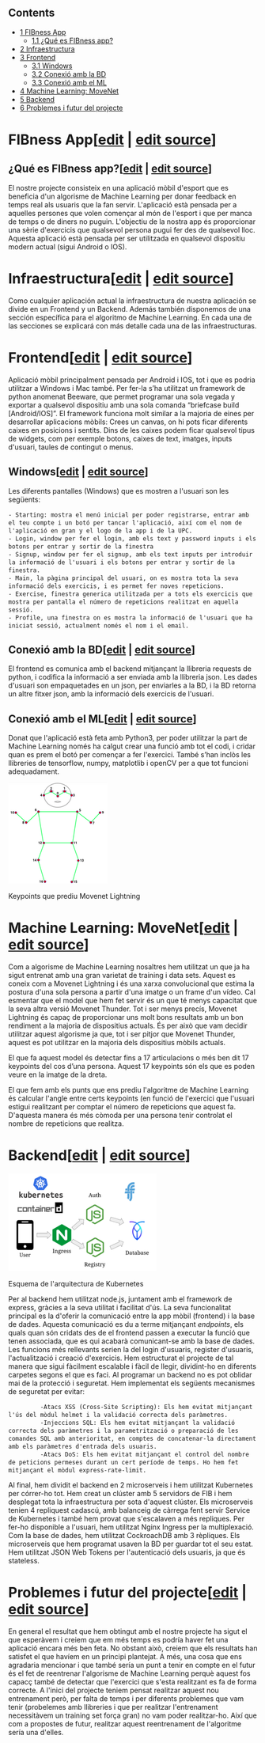 ## Contents

* [1 FIBness App](#FIBness_App)
  + [1.1 ¿Qué es FIBness app?](#.C2.BFQu.C3.A9_es_FIBness_app.3F)
* [2 Infraestructura](#Infraestructura)
* [3 Frontend](#Frontend)
  + [3.1 Windows](#Windows)
  + [3.2 Conexió amb la BD](#Conexi.C3.B3_amb_la_BD)
  + [3.3 Conexió amb el ML](#Conexi.C3.B3_amb_el_ML)
* [4 Machine Learning: MoveNet](#Machine_Learning:_MoveNet)
* [5 Backend](#Backend)
* [6 Problemes i futur del projecte](#Problemes_i_futur_del_projecte)

# FIBness App[[edit](/pti/index.php?title=Categor%C3%ADa:MLGim&veaction=edit&section=1 "Edit section: FIBness App") | [edit source](/pti/index.php?title=Categor%C3%ADa:MLGim&action=edit&section=1 "Edit section: FIBness App")]

## ¿Qué es FIBness app?[[edit](/pti/index.php?title=Categor%C3%ADa:MLGim&veaction=edit&section=2 "Edit section: ¿Qué es FIBness app?") | [edit source](/pti/index.php?title=Categor%C3%ADa:MLGim&action=edit&section=2 "Edit section: ¿Qué es FIBness app?")]

El nostre projecte consisteix en una aplicació mòbil d'esport que es beneficia d'un algorisme de Machine Learning per donar feedback en temps real als usuaris que la fan servir. L'aplicació està pensada per a aquelles persones que volen començar al món de l'esport i que per manca de temps o de diners no puguin. L'objectiu de la nostra app és proporcionar una sèrie d'exercicis que qualsevol persona pugui fer des de qualsevol lloc. Aquesta aplicació està pensada per ser utilitzada en qualsevol dispositiu modern actual (sigui Android o IOS).

# Infraestructura[[edit](/pti/index.php?title=Categor%C3%ADa:MLGim&veaction=edit&section=3 "Edit section: Infraestructura") | [edit source](/pti/index.php?title=Categor%C3%ADa:MLGim&action=edit&section=3 "Edit section: Infraestructura")]

Como cualquier aplicación actual la infraestructura de nuestra aplicación se divide en un Frontend y un Backend. Además también disponemos de una sección específica para el algoritmo de Machine Learning. En cada una de las secciones se explicará con más detalle cada una de las infraestructuras.

# Frontend[[edit](/pti/index.php?title=Categor%C3%ADa:MLGim&veaction=edit&section=4 "Edit section: Frontend") | [edit source](/pti/index.php?title=Categor%C3%ADa:MLGim&action=edit&section=4 "Edit section: Frontend")]

Aplicació mòbil principalment pensada per Android i IOS, tot i que es podria utilitzar a Windows i Mac també. Per fer-la s’ha utilitzat un framework de python anomenat Beeware, que permet programar una sola vegada y exportar a qualsevol dispositiu amb una sola comanda “briefcase build [Android/IOS]”. El framework funciona molt similar a la majoria de eines per desarrollar aplicacions mòbils: Crees un canvas, on hi pots ficar diferents caixes en posicions i sentits. Dins de les caixes podem ficar qualsevol tipus de widgets, com per exemple botons, caixes de text, imatges, inputs d'usuari, taules de contingut o menus.

## Windows[[edit](/pti/index.php?title=Categor%C3%ADa:MLGim&veaction=edit&section=5 "Edit section: Windows") | [edit source](/pti/index.php?title=Categor%C3%ADa:MLGim&action=edit&section=5 "Edit section: Windows")]

Les diferents pantalles (Windows) que es mostren a l'usuari son les següents:

```
- Starting: mostra el menú inicial per poder registrarse, entrar amb el teu compte i un botó per tancar l'aplicació, així com el nom de l'aplicació en gran y el logo de la app i de la UPC. 
- Login, window per fer el login, amb els text y password inputs i els botons per entrar y sortir de la finestra
- Signup, window per fer el signup, amb els text inputs per introduir la informació de l'usuari i els botons per entrar y sortir de la finestra.
- Main, la pàgina principal del usuari, on es mostra tota la seva informació dels exercicis, i es permet fer noves repeticions.
- Exercise, finestra generica utilitzada per a tots els exercicis que mostra per pantalla el número de repeticions realitzat en aquella sessió.
- Profile, una finestra on es mostra la informació de l'usuari que ha iniciat sessió, actualment només el nom i el email.

```

## Conexió amb la BD[[edit](/pti/index.php?title=Categor%C3%ADa:MLGim&veaction=edit&section=6 "Edit section: Conexió amb la BD") | [edit source](/pti/index.php?title=Categor%C3%ADa:MLGim&action=edit&section=6 "Edit section: Conexió amb la BD")]

El frontend es comunica amb el backend mitjançant la llibreria requests de python, i codifica la informació a ser enviada amb la llibreria json. Les dades d'usuari son empaquetades en un json, per enviarles a la BD, i la BD retorna un altre fitxer json, amb la informació dels exercicis de l'usuari.

## Conexió amb el ML[[edit](/pti/index.php?title=Categor%C3%ADa:MLGim&veaction=edit&section=7 "Edit section: Conexió amb el ML") | [edit source](/pti/index.php?title=Categor%C3%ADa:MLGim&action=edit&section=7 "Edit section: Conexió amb el ML")]

Donat que l'aplicació està feta amb Python3, per poder utilitzar la part de Machine Learning només ha calgut crear una funció amb tot el codi, i cridar quan es prem el botó per començar a fer l'exercici. També s’han inclòs les llibreries de tensorflow, numpy, matplotlib i openCV per a que tot funcioni adequadament.

[![](images/200px-Keypoints.png)](/pti/index.php/File:Keypoints.png)

Keypoints que prediu Movenet Lightning

# Machine Learning: MoveNet[[edit](/pti/index.php?title=Categor%C3%ADa:MLGim&veaction=edit&section=8 "Edit section: Machine Learning: MoveNet") | [edit source](/pti/index.php?title=Categor%C3%ADa:MLGim&action=edit&section=8 "Edit section: Machine Learning: MoveNet")]

Com a algorisme de Machine Learning nosaltres hem utilitzat un que ja ha sigut entrenat amb una gran varietat de training i data sets. Aquest es coneix com a Movenet Lightning i és una xarxa convolucional que estima la postura d'una sola persona a partir d'una imatge o un frame d'un vídeo. Cal esmentar que el model que hem fet servir és un que té menys capacitat que la seva altra versió Movenet Thunder. Tot i ser menys precís, Movenet Lightning és capaç de proporcionar uns molt bons resultats amb un bon rendiment a la majoria de dispositius actuals. És per això que vam decidir utilitzar aquest algorisme ja que, tot i ser pitjor que Movenet Thunder, aquest es pot utilitzar en la majoria dels dispositius mòbils actuals.

El que fa aquest model és detectar fins a 17 articulacions o més ben dit 17 keypoints del cos d’una persona. Aquest 17 keypoints són els que es poden veure en la imatge de la dreta.

El que fem amb els punts que ens prediu l'algoritme de Machine Learning és calcular l'angle entre certs keypoints (en funció de l'exercici que l'usuari estigui realitzant per comptar el número de repeticions que aquest fa. D'aquesta manera és més còmoda per una persona tenir controlat el nombre de repeticions que realitza.

# Backend[[edit](/pti/index.php?title=Categor%C3%ADa:MLGim&veaction=edit&section=9 "Edit section: Backend") | [edit source](/pti/index.php?title=Categor%C3%ADa:MLGim&action=edit&section=9 "Edit section: Backend")]

[![](images/300px-Kubernetes-FIBness.png)](/pti/index.php/File:Kubernetes-FIBness.png)

Esquema de l'arquitectura de Kubernetes

Per al backend hem utilitzat node.js, juntament amb el framework de express, gràcies a la seva utilitat i facilitat d'ús. La seva funcionalitat principal es la d'oferir la comunicació entre la app mòbil (frontend) i la base de dades. Aquesta comunicació es du a terme mitjançant *endpoints*, els quals quan són cridats des de el frontend passen a executar la funció que tenen associada, que es qui acabarà comunicant-se amb la base de dades. Les funcions més rellevants serien la del login d'usuaris, register d'usuaris, l'actualització i creació d'exercicis.
Hem estructurat el projecte de tal manera que sigui fàcilment escalable i fàcil de llegir, dividint-ho en diferents carpetes segons el que es faci.
Al programar un backend no es pot oblidar mai de la protecció i seguretat. Hem implementat els següents mecanismes de seguretat per evitar:

```
         -Atacs XSS (Cross-Site Scripting): Els hem evitat mitjançant l'ús del mòdul helmet i la validació correcta dels paràmetres.
         -Injeccions SQL: Els hem evitat mitjançant la validació correcta dels paràmetres i la parametrització o preparació de les comandes SQL amb anterioritat, en comptes de concatenar-la directament amb els paràmetres d'entrada dels usuaris.
         -Atacs DoS: Els hem evitat mitjançant el control del nombre de peticions permeses durant un cert període de temps. Ho hem fet mitjançant el mòdul express-rate-limit.

```

Al final, hem dividit el backend en 2 microserveis i hem utilitzat Kubernetes per córrer-ho tot. Hem creat un clúster amb 5 servidors de FIB i hem desplegat tota la infraestructura per sota d'aquest clúster. Els microserveis tenien 4 repliquest cadascú, amb balanceig de càrrega fent servir Service de Kubernetes i també hem provat que s'escalaven a més repliques. Per fer-ho disponible a l'usuari, hem utilitzat Nginx Ingress per la multiplexació. Com la base de dades, hem utilitzat CockroachDB amb 3 rèpliques. Els microserveis que hem programat usaven la BD per guardar tot el seu estat. Hem utilitzat JSON Web Tokens per l'autenticació dels usuaris, ja que és stateless.

# Problemes i futur del projecte[[edit](/pti/index.php?title=Categor%C3%ADa:MLGim&veaction=edit&section=10 "Edit section: Problemes i futur del projecte") | [edit source](/pti/index.php?title=Categor%C3%ADa:MLGim&action=edit&section=10 "Edit section: Problemes i futur del projecte")]

En general el resultat que hem obtingut amb el nostre projecte ha sigut el que esperàvem i creiem que em més temps es podría haver fet una aplicació encara més ben feta. No obstant això, creiem que els resultats han satisfet el que havíem en un principi plantejat. A més, una cosa que ens agradaria mencionar i que també sería un punt a tenir en compte en el futur és el fet de reentrenar l'algorisme de Machine Learning perquè aquest fos capacç també de detectar que l'exercici que s'esta realitzant es fa de forma correcte. A l'inici del projecte teniem pensat realitzar aquest nou entrenament però, per falta de temps i per diferents problemes que vam tenir (probelemes amb llibreries i que per realitzar l'entrenament necessitàvem un training set força gran) no vam poder realitzar-ho. Així que com a propostes de futur, realitzar aquest reentrenament de l'algoritme sería una d'elles.